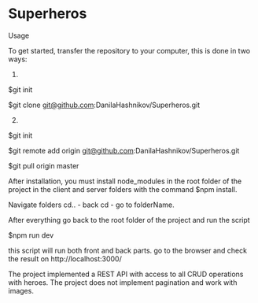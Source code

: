 # Superheros

Usage

To get started, transfer the repository to your computer, this is done in two ways:

1.
$git init

$git clone git@github.com:DanilaHashnikov/Superheros.git

2.
$git init

$git remote add origin git@github.com:DanilaHashnikov/Superheros.git

$git pull origin master


After installation, you must install node_modules in the root folder of the project in the client and server folders with the command
$npm install.

Navigate folders
cd.. - back
cd <folderName> - go to folderName.

After everything go back to the root folder of the project and run the script

$npm run dev

this script will run both front and back parts.
go to the browser and check the result on http://localhost:3000/

The project implemented a REST API with access to all CRUD operations with heroes. The project does not implement pagination and work with images.